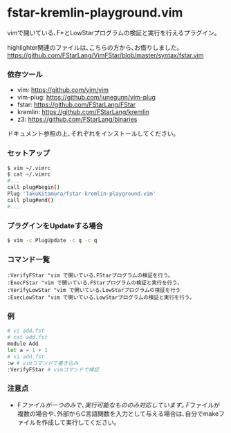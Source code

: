 # fstar-kremlin-playground.vim
vimで開いている､F*とLowStarプログラムの検証と実行を行えるプラグイン｡

highlighter関連のファイルは､こちらの方から､お借りしました｡
https://github.com/FStarLang/VimFStar/blob/master/syntax/fstar.vim

### 依存ツール
- vim: https://github.com/vim/vim
- vim-plug: https://github.com/junegunn/vim-plug
- fstar: https://github.com/FStarLang/FStar
- kremlin: https://github.com/FStarLang/kremlin
- z3: https://github.com/FStarLang/binaries

ドキュメント参照の上､それぞれをインストールしてください｡

### セットアップ
```sh
$ vim ~/.vimrc
$ cat ~/.vimrc
#...
call plug#begin()
Plug 'TakuKitamura/fstar-kremlin-playground.vim'
call plug#end()
#...
```

### プラグインをUpdateする場合
```sh
$ vim -c PlugUpdate -c q -c q 
```

### コマンド一覧
```vim
:VerifyFStar "vim で開いている､FStarプログラムの検証を行う｡
:ExecFStar "vim で開いている､FStarプログラムの検証と実行を行う｡
:VerifyLowStar "vim で開いている､LowStarプログラムの検証を行う
:ExecLowStar "vim で開いている､LowStarプログラムの検証と実行を行う｡
```
### 例
```sh
# vi add.fst
# cat add.fst
module Add
let a = 1 + 1
# vi add.fst
:w # vimコマンドで書き込み
:VerifyFStar # vimコマンドで検証
```

### 注意点
- F*ファイルが一つのみで､実行可能なもののみ対応しています｡
F*ファイルが複数の場合や､外部からC言語関数を入力として与える場合は､自分でmakeファイルを作成して実行してください｡
